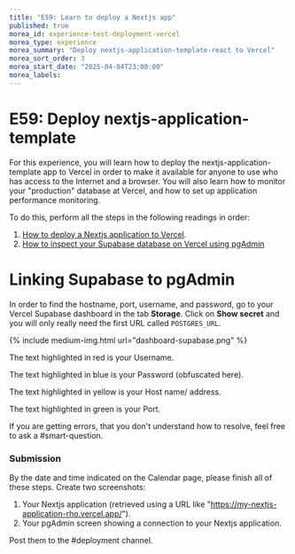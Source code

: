 ```yaml
---
title: "E59: Learn to deploy a Nextjs app"
published: true
morea_id: experience-test-deployment-vercel
morea_type: experience
morea_summary: "Deploy nextjs-application-template-react to Vercel"
morea_sort_order: 3
morea_start_date: "2025-04-04T23:00:00"
morea_labels:
---
```


# E59: Deploy nextjs-application-template

For this experience, you will learn how to deploy the nextjs-application-template app to Vercel in order to make it available for anyone to use who has access to the Internet and a browser.  You will also learn how to monitor your "production" database at Vercel, and how to set up application performance monitoring.

To do this, perform all the steps in the following readings in order:

  1. [How to deploy a Nextjs application to Vercel](./reading-vercel.html).
  2. [How to inspect your Supabase database on Vercel using pgAdmin](https://supabase.com/docs/guides/database/pgadmin)

# Linking Supabase to pgAdmin
In order to find the hostname, port, username, and password, go to your Vercel Supabase dashboard in the tab **Storage**. Click on **Show secret** and you will only really need the first URL called `POSTGRES_URL`.

{% include medium-img.html url="dashboard-supabase.png" %}

The text highlighted in red is your Username.

The text highlighted in blue is your Password (obfuscated here).

The text highlighted in yellow is your Host name/ address.

The text highlighted in green is your Port.

If you are getting errors, that you don't understand how to resolve, feel free to ask a #smart-question.

### Submission

By the date and time indicated on the Calendar page, please finish all of these steps. Create two screenshots:

  1. Your Nextjs application (retrieved using a URL like "https://my-nextjs-application-rho.vercel.app/").
  2. Your pgAdmin screen showing a connection to your Nextjs application.

Post them to the #deployment channel.
